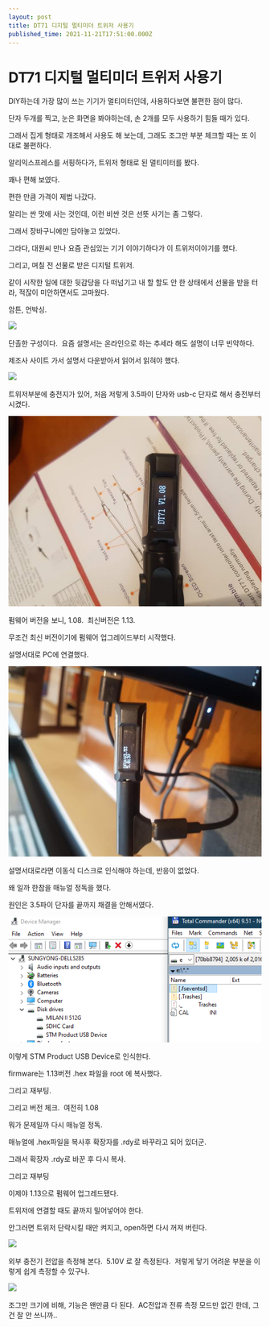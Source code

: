 ```yaml
---
layout: post
title: DT71 디지털 멀티미더 트위저 사용기
published_time: 2021-11-21T17:51:00.000Z
---
```


# DT71 디지털 멀티미더 트위저 사용기


DIY하는데 가장 많이 쓰는 기기가 멀티미터인데, 사용하다보면 불편한 점이 많다.

단자 두개를 찍고, 눈은 화면을 봐야하는데, 손 2개를 모두 사용하기 힘들 때가 있다.

그래서 집게 형태로 개조해서 사용도 해 보는데, 그래도 조그만 부분 체크할 때는 또 이대로 불편하다.

알리익스프레스를 서핑하다가, 트위저 형태로 된 멀티미터를 봤다.

꽤나 편해 보였다.

편한 만큼 가격이 제법 나갔다.

알리는 싼 맛에 사는 것인데, 이런 비싼 것은 선뜻 사기는 좀 그렇다.

그래서 장바구니에만 담아놓고 있었다.

그라다, 대원씨 만나 요즘 관심있는 기기 이야기하다가 이 트위저이야기를 했다.

그리고, 며칠 전 선물로 받은 디지털 트위저.

같이 시작한 일에 대한 뒷감당을 다 떠넘기고 내 할 할도 안 한 상태에서 선물을 받을 터라, 적잖이 미안하면서도 고마웠다.

암튼, 언박싱.

![](../600x0/http/pds20.egloos.com/pds/202111/21/80/a0109780_619a02d0394e3.jpg)

단촐한 구성이다.  요즘 설명서는 온라인으로 하는 추세라 해도 설명이 너무 빈약하다.

제조사 사이트 가서 설명서 다운받아서 읽어서 읽혀야 했다.

![](../600x0/http/pds20.egloos.com/pds/202111/21/80/a0109780_619a02d1b7c70.jpg)

트위저부분에 충전지가 있어, 처음 저렇게 3.5파이 단자와 usb-c 단자로 해서 충전부터 시켰다.

![](../600x0/http/pds20.egloos.com/pds/202111/21/80/a0109780_619a02d354abe.jpg)

펌웨어 버전을 보니, 1.08.  최신버전은 1.13.

무조건 최신 버전이기에 펌웨어 업그레이드부터 시작했다.

설명서대로 PC에 연결했다.

![](../600x0/http/pds20.egloos.com/pds/202111/21/80/a0109780_619a02d4dea02.jpg)

설명서대로라면 이동식 디스크로 인식해야 하는데, 반응이 없었다.

왜 일까 한참을 매뉴얼 정독을 했다.

원인은 3.5파이 단자를 끝까지 채결을 안해서였다.

![](../pds/202111/21/80/a0109780_619a03187dfc6.png)

이렇게 STM Product USB Device로 인식한다.

firmware는 1.13버전 .hex 파일을 root 에 복사했다.

그리고 재부팅.

그리고 버전 체크.  여전히 1.08

뭐가 문제일까 다시 매뉴얼 정독.

매뉴얼에 .hex파일을 복사후 확장자를 .rdy로 바꾸라고 되어 있더군.

그래서 확장자 .rdy로 바꾼 후 다시 복사.

그리고 재부팅

이제야 1.13으로 펌웨어 업그레드됐다.

트위저에 연결할 때도 끝까지 밀어넣어야 한다.

안그러면 트위저 단락시킬 때만 켜지고, open하면 다시 꺼져 버린다.

![](../600x0/http/pds18.egloos.com/pds/202111/21/80/a0109780_619a02d46825b.jpg)

외부 충전기 전압을 측정해 본다.  5.10V 로 잘 측정된다.  저렇게 닿기 어려운 부분을 이렇게 쉽게 측정할 수 있구나.

![](../600x0/http/pds18.egloos.com/pds/202111/21/80/a0109780_619a031911d4e.png)

조그만 크기에 비해, 기능은 왠만큼 다 된다.  AC전압과 전류 측정 모드만 없긴 한데, 그건 잘 안 쓰니까..

